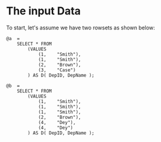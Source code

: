 # The input Data

To start, let&#39;s assume we have two rowsets as shown below:

```
@a  =
    SELECT * FROM
        (VALUES
            (1,    "Smith"),
            (1,    "Smith"),
            (2,    "Brown"),
            (3,    "Case")
        ) AS D( DepID, DepName );
```


```
@b  =
    SELECT * FROM
        (VALUES
            (1,    "Smith"),
            (1,    "Smith"),
            (1,    "Smith"),
            (2,    "Brown"),
            (4,    "Dey"),
            (4,    "Dey")
        ) AS D( DepID, DepName );
```





